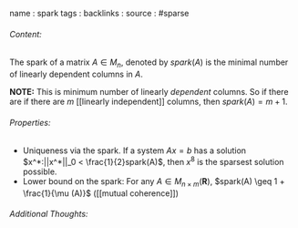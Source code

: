 name : spark
tags : 
backlinks : 
source : #sparse 

###### Content:
The spark of a matrix $A \in M_n$, denoted by $spark(A)$ is the minimal number of linearly dependent columns in $A$.

**NOTE:** This is minimum number of linearly *dependent* columns. So if there are if there are $m$ [[linearly independent]] columns, then $spark(A) = m+1$.

###### Properties:
- Uniqueness via the spark. If a system $Ax=b$ has a solution $x^*:||x^*||_0 < \frac{1}{2}spark(A)$, then $x^8$ is the sparsest solution possible.
- Lower bound on the spark: For any $A \in M_{n\times m}(\textbf{R})$, $spark(A) \geq 1 + \frac{1}{\mu (A)}$ ([[mutual coherence]])

###### Additional Thoughts:
